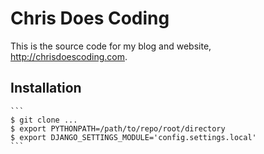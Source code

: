 # Chris Does Coding

This is the source code for my blog and website, http://chrisdoescoding.com.

## Installation
    ```
    $ git clone ...
    $ export PYTHONPATH=/path/to/repo/root/directory
    $ export DJANGO_SETTINGS_MODULE='config.settings.local'
    ```
